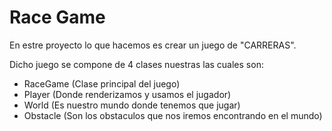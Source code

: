# Race Game

En estre proyecto lo que hacemos es crear un juego de "CARRERAS".

Dicho juego se compone de 4 clases nuestras las cuales son:
- RaceGame (Clase principal del juego)
- Player (Donde renderizamos y usamos el jugador)
- World (Es nuestro mundo donde tenemos que jugar)
- Obstacle (Son los obstaculos que nos iremos encontrando en el mundo)

